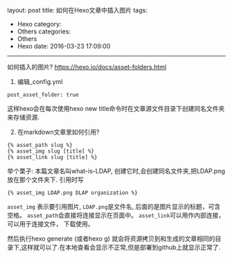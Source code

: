 layout: post
title: 如何在Hexo文章中插入图片
tags:
  - Hexo
category:
  - Others
categories:
  - Others
  - Hexo
date: 2016-03-23 17:09:00
---
如何插入的图片?
https://hexo.io/docs/asset-folders.html

1. 编辑_config.yml

```
post_asset_folder: true
```

这样hexo会在每次使用hexo new title命令时在文章源文件目录下创建同名文件夹来存储资源.

2. 在markdown文章里如何引用?

```
{% asset_path slug %}
{% asset_img slug [title] %}
{% asset_link slug [title] %}
```

举个栗子:
本篇文章名叫what-is-LDAP, 创建它时,会创建同名文件夹,把LDAP.png放在那个文件夹下.
引用时写 

```
{% asset_img LDAP.png DLAP organization %}
```

`asset_img` 表示要引用图片, `LDAP.png`是文件名, 后面的是图片显示的标题，可含空格。 `asset_path`会直接将连接显示在页面中。 `asset_link`可以用作内部连接， 可以用于连接文件， 下载使用。

然后执行hexo generate (或者hexo g)
就会将资源拷贝到和生成的文章相同的目录下,这样就可以了.在本地查看会显示不正常,但是部署到github上就显示正常了.